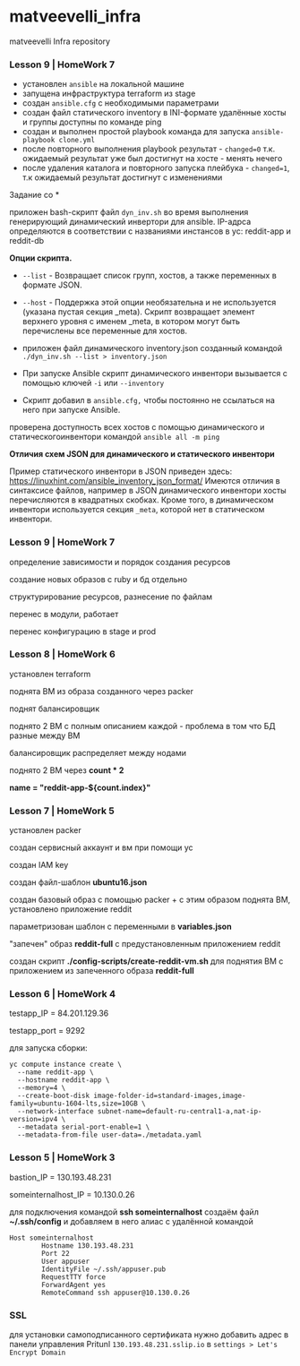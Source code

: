 # matveevelli_infra
matveevelli Infra repository
###   Lesson 9 | HomeWork 7

- установлен `ansible` на локальной машине
- запущена инфраструктура terraform из stage
- создан `ansible.cfg` с необходимыми параметрами
- создан файл статического inventory в INI-формате
удалённые хосты и группы доступны по команде ping 
- создан и выполнен простой playbook
команда для запуска `ansible-playbook clone.yml`
- после повторного выполнения playbook результат - `changed=0`
т.к. ожидаемый результат уже был достигнут на хосте - менять нечего
- после удаления каталога и повторного запуска плейбука - `changed=1`, т.к ожидаемый результат достигнут с изменениями

Задание со *

приложен bash-скрипт файл `dyn_inv.sh` во время выполнения генерирующий динамический инвертори для ansible. IP-адрса определяются в соответствии с названиями инстансов в yc: reddit-app и reddit-db

**Опции скрипта.**
- `--list` - Возвращает список групп, хостов, а также переменных в формате JSON.

- `--host` - Поддержка этой опции необязательна и не используется (указана пустая секция _meta). Cкрипт возвращает элемент верхнего уровня с именем _meta, в котором могут быть перечислены все переменные для хостов.

- приложен файл динамического inventory.json созданный командой `./dyn_inv.sh --list > inventory.json`

- При запуске Ansible скрипт динамического инвентори вызывается с помощью ключей `-i` или `--inventory`

- Скрипт добавил в `ansible.cfg,` чтобы постоянно не ссылаться на него при запуске Ansible.

проверена доступность всех хостов с помощью динамического и статическогоинвентори командой `ansible all -m ping`

**Отличия схем JSON для динамического и статического инвентори**

Пример статического инвентори в JSON приведен здесь: https://linuxhint.com/ansible_inventory_json_format/ Имеются отличия в синтаксисе файлов, например в JSON динамического инвентори хосты перечисляются в квадратных скобках. Кроме того, в динамическом инвентори используется секция `_meta`, которой нет в статическом инвентори.

###   Lesson 9 | HomeWork 7

определение зависимости и порядок создания ресурсов

создание новых образов с ruby и бд отдельно

структурирование ресурсов, разнесение по файлам

перенес в модули, работает

перенес конфигурацию в stage и prod

###   Lesson 8 | HomeWork 6

установлен terraform

поднята ВМ из образа созданного через packer

поднят балансировщик

поднято 2 ВМ с полным описанием каждой - проблема в том что БД разные между ВМ

балансировщик распределяет между нодами

поднято 2 ВМ через **count * 2**

**name = "reddit-app-${count.index}"**

###   Lesson 7 | HomeWork 5

установлен packer

создан сервисный аккаунт и вм при помощи yc

создан IAM key

создан файл-шаблон **ubuntu16.json**

создан базовый образ с помощью packer + с этим образом поднята ВМ, установлено приложение reddit

параметризован шаблон с переменными в **variables.json**

"запечен" образ **reddit-full** с предустановленным приложением reddit

создан скрипт **./config-scripts/create-reddit-vm.sh** для поднятия ВМ с приложением из запеченного образа **reddit-full**

###   Lesson 6 | HomeWork 4

testapp_IP = 84.201.129.36

testapp_port = 9292

для запуска сборки:



    yc compute instance create \
      --name reddit-app \
      --hostname reddit-app \
      --memory=4 \
      --create-boot-disk image-folder-id=standard-images,image-family=ubuntu-1604-lts,size=10GB \
      --network-interface subnet-name=default-ru-central1-a,nat-ip-version=ipv4 \
      --metadata serial-port-enable=1 \
      --metadata-from-file user-data=./metadata.yaml

###   Lesson 5 | HomeWork 3

bastion_IP = 130.193.48.231

someinternalhost_IP = 10.130.0.26

для подключения командой **ssh someinternalhost**
создаём файл **~/.ssh/config** и добавляем в него алиас с удалённой командой

    Host someinternalhost
            Hostname 130.193.48.231
            Port 22
            User appuser
            IdentityFile ~/.ssh/appuser.pub
            RequestTTY force
            ForwardAgent yes
            RemoteCommand ssh appuser@10.130.0.26

### SSL
для установки самоподписанного сертификата нужно добавить адрес в панели управления Pritunl
`130.193.48.231.sslip.io` в `settings > Let's Encrypt Domain`
